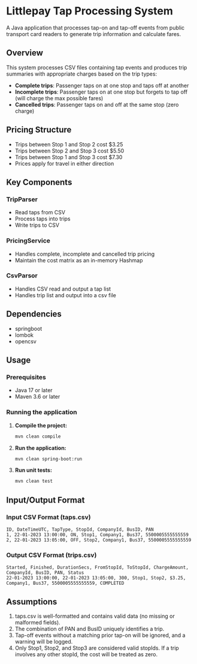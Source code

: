 # Littlepay Tap Processing System

A Java application that processes tap-on and tap-off events from public transport card readers to generate trip information and calculate fares.

## Overview

This system processes CSV files containing tap events and produces trip summaries with appropriate charges based on the trip types:

- **Complete trips**: Passenger taps on at one stop and taps off at another
- **Incomplete trips**: Passenger taps on at one stop but forgets to tap off (will charge the max possible fares)
- **Cancelled trips**: Passenger taps on and off at the same stop (zero charge)

## Pricing Structure

- Trips between Stop 1 and Stop 2 cost $3.25
- Trips between Stop 2 and Stop 3 cost $5.50
- Trips between Stop 1 and Stop 3 cost $7.30
- Prices apply for travel in either direction

## Key Components

### TripParser
- Read taps from CSV
- Process taps into trips
- Write trips to CSV

### PricingService
- Handles complete, incomplete and cancelled trip pricing
- Maintain the cost matrix as an in-memory Hashmap

### CsvParsor
- Handles CSV read and output a tap list
- Handles trip list and output into a csv file

## Dependencies
- springboot
- lombok
- opencsv

## Usage

### Prerequisites
- Java 17 or later
- Maven 3.6 or later

### Running the application

1. **Compile the project:**
    ```bash
    mvn clean compile
    ```
2. **Run the application:**
    ```bash
    mvn clean spring-boot:run
    ```

3. **Run unit tests:**
    ```bash
    mvn clean test
    ```

## Input/Output Format

### Input CSV Format (taps.csv)
```csv
ID, DateTimeUTC, TapType, StopId, CompanyId, BusID, PAN
1, 22-01-2023 13:00:00, ON, Stop1, Company1, Bus37, 5500005555555559
2, 22-01-2023 13:05:00, OFF, Stop2, Company1, Bus37, 5500005555555559
```

### Output CSV Format (trips.csv)
```csv
Started, Finished, DurationSecs, FromStopId, ToStopId, ChargeAmount, CompanyId, BusID, PAN, Status
22-01-2023 13:00:00, 22-01-2023 13:05:00, 300, Stop1, Stop2, $3.25, Company1, Bus37, 5500005555555559, COMPLETED
```

## Assumptions
1. taps.csv is well-formatted and contains valid data (no missing or malformed fields).
2. The combination of PAN and BusID uniquely identifies a trip.
3. Tap-off events without a matching prior tap-on will be ignored, and a warning will be logged.
4. Only Stop1, Stop2, and Stop3 are considered valid stopIds. If a trip involves any other stopId, the cost will be treated as zero.